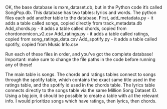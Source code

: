 OK, the base database is mxm_dataset.db, but in the Python code it’s called SongPop.db.
This database has two tables: lyrics and words.
The python files each add another table to the database.
First, add_metadata.py - it adds a table called songs, copied directly from track_metadata.db
Add_chords.py - it adds a table called chords, copied from chordonomicon_v2.csv
Add_ratings.py - it adds a table called ratings, copied from song_ratings_data.csv
Add_spotify.py - it adds a table called spotify, copied from Music Info.csv

Run each of these files in order, and you’ve got the complete database!
Important: make sure to change the file paths in the code before running any of these!

The main table is songs. The chords and ratings tables connect to songs through the spotify table, which contains the exact same title used in the ratings table, and the spotify id used in the chords table.
The lyrics table connects directly to the songs table via the same Million Song Dataset ID.
Using a big join, it should be possible to create a table with all the relevant info.
I would prioritize songs which have ratings, then lyrics, then chords.

